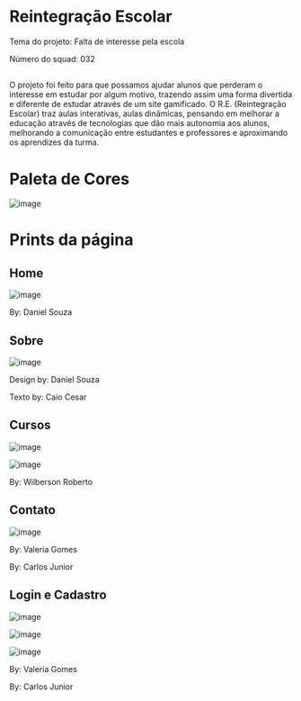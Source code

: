 # Reintegração Escolar
Tema do projeto: Falta de interesse pela escola

Número do squad: 032

##

O projeto foi feito para que possamos ajudar alunos que perderam o interesse em estudar por algum motivo, trazendo assim uma forma divertida e diferente de estudar através de um site gamificado.
O R.E. (Reintegração Escolar) traz aulas interativas, aulas dinâmicas, pensando em melhorar a educação através de tecnologias que dão mais autonomia aos alunos, melhorando a comunicação entre estudantes e professores e aproximando os aprendizes da turma.

# Paleta de Cores
![image](https://user-images.githubusercontent.com/50535257/179427056-e7328f2a-4e11-4bf9-b40b-de076364d647.png)

# Prints da página

## Home

![image](https://user-images.githubusercontent.com/50535257/179624291-6158b43c-1bb6-40a1-879a-82e1d6814889.png)

By: Daniel Souza

## Sobre

![image](https://user-images.githubusercontent.com/50535257/179624260-df2d6695-42f8-44d2-bd61-8188efacc522.png)

Design by: Daniel Souza

Texto by: Caio Cesar

## Cursos

![image](https://user-images.githubusercontent.com/50535257/179624351-d1b079e4-1fa0-4c9c-9810-d22189e9f7d0.png)

![image](https://user-images.githubusercontent.com/50535257/179624394-3f7fae47-5da1-47f2-baed-cfd9dd397d23.png)


By: Wilberson Roberto

## Contato

![image](https://user-images.githubusercontent.com/109298084/179634930-eff09852-0b52-4404-99b5-b374718dafda.png)

By: Valeria Gomes

By: Carlos Junior

## Login e Cadastro

![image](https://user-images.githubusercontent.com/50535257/179608485-88576db6-bec1-4cfc-b372-35fbe1b87bd5.png)

![image](https://user-images.githubusercontent.com/109298084/179634987-30dbe1c6-8a4b-45f5-b3d2-2a03829f0590.png)

![image](https://user-images.githubusercontent.com/109298084/179635054-777eb73a-399a-474e-8e46-9ed12c266c13.png)

By: Valeria Gomes

By: Carlos Junior

